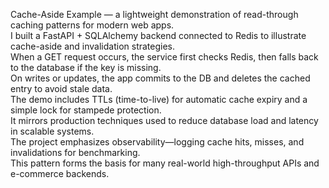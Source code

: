 Cache-Aside Example — a lightweight demonstration of read-through caching patterns for modern web apps.  
I built a FastAPI + SQLAlchemy backend connected to Redis to illustrate cache-aside and invalidation strategies.  
When a GET request occurs, the service first checks Redis, then falls back to the database if the key is missing.  
On writes or updates, the app commits to the DB and deletes the cached entry to avoid stale data.  
The demo includes TTLs (time-to-live) for automatic cache expiry and a simple lock for stampede protection.  
It mirrors production techniques used to reduce database load and latency in scalable systems.  
The project emphasizes observability—logging cache hits, misses, and invalidations for benchmarking.  
This pattern forms the basis for many real-world high-throughput APIs and e-commerce backends.
